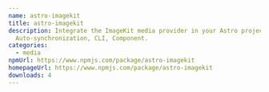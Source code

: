 ```yaml
---
name: astro-imagekit
title: astro-imagekit
description: Integrate the ImageKit media provider in your Astro projects.
  Auto-synchronization, CLI, Component.
categories:
  - media
npmUrl: https://www.npmjs.com/package/astro-imagekit
homepageUrl: https://www.npmjs.com/package/astro-imagekit
downloads: 4
---
```


